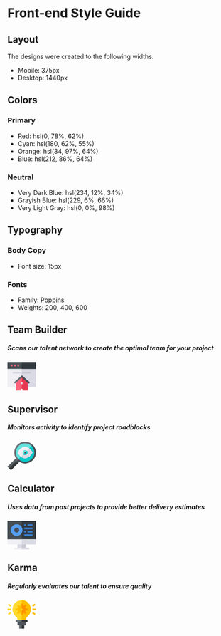 # Front-end Style Guide

## Layout

The designs were created to the following widths:

- Mobile: 375px
- Desktop: 1440px

## Colors

### Primary

- Red: hsl(0, 78%, 62%)
- Cyan: hsl(180, 62%, 55%)
- Orange: hsl(34, 97%, 64%)
- Blue: hsl(212, 86%, 64%)

### Neutral

- Very Dark Blue: hsl(234, 12%, 34%)
- Grayish Blue: hsl(229, 6%, 66%)
- Very Light Gray: hsl(0, 0%, 98%)

## Typography

### Body Copy

- Font size: 15px

### Fonts

- Family: [Poppins](https://fonts.google.com/specimen/Poppins)
- Weights: 200, 400, 600


<div class="containers">

<!-- First container -->
<div class="topbox">
<div class="textbox">
  <h2>Team Builder</h2>
   <h5>Scans our talent network to create the optimal team for your project</h5>
</div>
<div class="imagebox">
  <svg xmlns="http://www.w3.org/2000/svg" width="64" height="64"><g fill="none"><path fill="#EFEFF4" d="M64 14.454v41.788H0V14.454l3.75-3.787h56.5z"/><path fill="#DADAE5" d="M64 14.454v41.788H32V10.667h28.25z"/><path fill="#474F54" d="M0 0h64v15.515H0z"/><path fill="#32393F" d="M32 0h32v15.515H32z"/><g fill="#FF637B"><path d="M7.758 5.818h3.685v3.879H7.758zM15.128 5.818h3.685v3.879h-3.685zM22.497 5.818h3.685v3.879h-3.685z"/></g><path fill="#FF637B" d="M45.576 42.245V64H34.355v-3.71h-3.74V64H19.394V42.245l11.37-9.275h3.105z"/><path fill="#DADAE5" d="M11.636 22.303h41.697v3.879H11.636z"/><path fill="#C9C9D3" d="M32 22.303h20.364v3.879H32z"/><path fill="#E63950" d="M45.576 42.245V64H33.939v-3.71H32V32.97h1.435z"/><path fill="#EFEFF4" d="M30.061 45.576h3.878v3.879h-3.878z"/><path fill="#DADAE5" d="M32 45.576h1.939v3.879H32z"/><path fill="#676E74" d="M50.424 45.779l-2.452 2.706-15.487-13.526-15.488 13.526-2.452-2.706 17.94-15.718z"/><path fill="#474F54" d="M32 30.061l18.424 15.718-2.518 2.706L32 34.959z"/></g></svg>
</div>
</div>
<!-- Second container -->
<div class="leftbox">
<div class="textbox">
  <h2>Supervisor</h2>
   <h5>Monitors activity to identify project roadblocks</h5>
</div>
<div class="imagebox">
  <svg xmlns="http://www.w3.org/2000/svg" width="64" height="64"><g fill="none"><path fill="#676E74" d="M56.842 7.158c-9.526-9.563-24.902-9.525-34.428 0-8.025 8.026-9.45 20.44-3.525 30.003l-2.513 2.55-1.356 6.144 4.214 4.214 5.093-2.408 2.512-2.55a24.254 24.254 0 0030.003-3.525c9.563-9.526 9.525-24.902 0-34.428z"/><path fill="#474F54" d="M24.327 47.661l2.512-2.55a24.254 24.254 0 0030.003-3.525c9.563-9.526 9.525-24.902 0-34.428l-40.26 40.26 2.652 2.651 5.093-2.408z"/><path fill="#64E1DC" d="M54.213 9.787a20.56 20.56 0 00-14.585-6.041C28.236 3.746 19 12.98 19 24.372a20.564 20.564 0 006.041 14.586 20.564 20.564 0 0014.586 6.04c11.392 0 20.626-9.234 20.626-20.626a20.56 20.56 0 00-6.041-14.585z"/><path fill="#00C8C8" d="M60.254 24.372a20.56 20.56 0 00-6.041-14.585l-29.17 29.17A20.564 20.564 0 0039.627 45c11.392 0 20.626-9.235 20.626-20.627z"/><path fill="#EFEFF4" d="M56.239 23.41c-.184-.307-2.98-4.914-7.281-8.368-2.63-2.113-5.822-3.796-9.33-3.796-9.242 0-16.314 11.669-16.61 12.165l-.576.961.575.961c.184.309 2.98 4.916 7.28 8.37 2.631 2.112 5.823 3.795 9.33 3.795 9.243 0 16.315-11.668 16.612-12.165l.574-.96-.574-.962z"/><path fill="#DADAE5" d="M56.239 25.333l.574-.96-.574-.962c-.184-.308-2.98-4.915-7.281-8.369l-18.66 18.66c2.63 2.113 5.822 3.796 9.33 3.796 9.242 0 16.314-11.668 16.61-12.165z"/><path fill="#64E1DC" d="M43.604 20.396a5.607 5.607 0 00-3.976-1.65 5.632 5.632 0 00-5.626 5.626c0 1.551.631 2.958 1.65 3.976a5.609 5.609 0 003.976 1.65 5.632 5.632 0 005.625-5.626c0-1.55-.63-2.957-1.649-3.976z"/><path fill="#00C8C8" d="M45.253 24.372c0-1.55-.63-2.957-1.649-3.976l-7.952 7.952a5.608 5.608 0 003.976 1.65 5.632 5.632 0 005.625-5.626z"/><path fill="#676E74" d="M40.954 23.046a1.876 1.876 0 10-1.326 3.2 1.876 1.876 0 001.326-3.2z"/><path fill="#474F54" d="M41.503 24.372c0-.517-.21-.986-.55-1.326l-2.65 2.652a1.876 1.876 0 003.2-1.326z"/><path fill="#575C60" d="M20.333 43.667l-3.957-3.957L0 56.049l3.975 3.976L7.951 64l16.376-16.339z"/><path fill="#333637" d="M24.327 47.661l-3.994-3.994L3.975 60.025 7.951 64z"/></g></svg>
</div>
</div>

<!-- Third container -->
<div class="rightbox">
<div class="textbox">
  <h2>Calculator</h2>
   <h5>Uses data from past projects to provide better delivery estimates</h5>
</div>
<div class="imagebox">
  <svg xmlns="http://www.w3.org/2000/svg" width="64" height="64"><g fill="none"><path fill="#474F54" d="M64 0v41.25l-3.75 3.875H3.75L0 41.25V0z"/><path fill="#32393F" d="M64 0v41.25l-3.75 3.875H32V0z"/><path fill="#DADAE5" d="M22.625 50.875h18.75v11.25h-18.75z"/><path fill="#C9C9D3" d="M32 50.875h9.375v11.25H32z"/><path fill="#EFEFF4" d="M0 41.25h64v11.5H0z"/><path fill="#DADAE5" d="M32 41.25h32v11.5H32z"/><path fill="#EFEFF4" d="M15.125 60.25h33.75V64h-33.75z"/><path fill="#DADAE5" d="M32 60.25h16.875V64H32z"/><path fill="#549EF2" d="M20.75 7.5c-7.236 0-13.125 5.889-13.125 13.125S13.514 33.75 20.75 33.75s13.125-5.889 13.125-13.125S27.986 7.5 20.75 7.5zm0 18.75a5.631 5.631 0 01-5.625-5.625A5.631 5.631 0 0120.75 15a5.631 5.631 0 015.625 5.625 5.631 5.631 0 01-5.625 5.625z"/><g fill="#377FD2"><path d="M45.125 7.5H56.5v3.75H45.125zM37.625 7.5h3.75v3.75h-3.75zM45.125 22.5H56.5v3.75H45.125zM37.625 22.5h3.75v3.75h-3.75zM37.625 15H56.5v3.75H37.625zM37.625 30H56.5v3.75H37.625z"/></g></g></svg>
</div>
</div>
<!-- Fourth container -->

<div class="bottombox">
<div class="textbox">
  <h2>Karma</h2>
   <h5>Regularly evaluates our talent to ensure quality</h5>
</div>
<div class="imagebox">
  <svg xmlns="http://www.w3.org/2000/svg" width="64" height="64"><g fill="none"><path fill="#676E74" d="M26.375 52.625h11.25V64h-11.25z"/><path fill="#333637" d="M32 52.625h5.625V64H32z"/><path fill="#4C545A" d="M22.625 47h18.75v9.375h-18.75z"/><path fill="#52585C" d="M32 47h9.375v9.375H32z"/><path fill="#FFDA2D" d="M45.012 36.725c-2.325 1.913-3.637 4.612-3.637 7.425V47h-18.75v-2.85c0-2.85-1.238-5.512-3.3-7.125-5.062-3.938-7.95-9.862-7.95-16.275a20.585 20.585 0 017.613-16.013C22.7 1.737 27.238 0 32 0c1.462 0 2.962.15 4.425.45 8.1 1.688 14.475 8.45 15.9 16.663 1.275 7.5-1.425 14.85-7.313 19.612z"/><path fill="#FDBF00" d="M45.012 36.725c-2.325 1.913-3.637 4.612-3.637 7.425V47H32V0c1.462 0 2.962.15 4.425.45 8.1 1.688 14.475 8.45 15.9 16.663 1.275 7.5-1.425 14.85-7.313 19.612z"/><path fill="#676E74" d="M18.875 45.125h26.25v3.75h-26.25z"/><path fill="#FF9100" d="M39.956 10.143l2.651 2.651-3.979 3.978-2.651-2.651z"/><path fill="#FDBF00" d="M25.372 24.727l2.651 2.651-3.979 3.979-2.651-2.651zM30.125 28.25h3.75v5.625h-3.75z"/><path fill="#FF9100" d="M38.628 24.727l3.979 3.979-2.651 2.651-3.979-3.979zM39.5 18.875h5.625v3.75H39.5z"/><path fill="#FDBF00" d="M24.044 10.143l3.979 3.979-2.651 2.65-3.979-3.978zM18.875 18.875H24.5v3.75h-5.625zM30.125 7.625h3.75v5.625h-3.75z"/><g fill="#FFDA2D"><path d="M0 18.875h7.625v3.75H0zM6.585 14.81l-5.75-3.75 2.08-3.12 5.75 3.75zM2.915 33.56l-2.08-3.12 5.75-3.75 2.08 3.12z"/></g><path fill="#FDBF00" d="M56.375 18.875H64v3.75h-7.625zM61.085 33.56l-5.75-3.75 2.08-3.12 5.75 3.75zM57.415 14.81l-2.08-3.12 5.75-3.75 2.08 3.12z"/><path fill="#FF9100" d="M32 7.625h1.875v5.625H32zM32 28.25h1.875v5.625H32z"/><path fill="#333637" d="M32 45.125h13.125v3.75H32z"/><path fill="#FDBF00" d="M32 11.375c-5.175 0-9.375 4.2-9.375 9.375s4.2 9.375 9.375 9.375 9.375-4.2 9.375-9.375-4.2-9.375-9.375-9.375z"/><path fill="#FF9100" d="M32 30.125v-18.75c5.175 0 9.375 4.2 9.375 9.375s-4.2 9.375-9.375 9.375z"/><path fill="#FFDA2D" d="M30.125 18.875h3.75v3.75h-3.75z"/><path fill="#FDBF00" d="M32 18.875h1.875v3.75H32z"/></g></svg>
</div>
</div>
</div>
